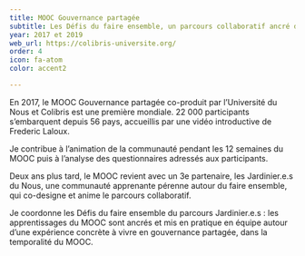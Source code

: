 ```yaml
---
title: MOOC Gouvernance partagée
subtitle: Les Défis du faire ensemble, un parcours collaboratif ancré dans l’expérience
year: 2017 et 2019
web_url: https://colibris-universite.org/
order: 4
icon: fa-atom
color: accent2

---
```

En 2017, le MOOC Gouvernance partagée co-produit par l’Université du Nous et Colibris est une première mondiale. 22 000 participants s’embarquent depuis 56 pays, accueillis par une vidéo introductive de Frederic Laloux.

Je contribue à l’animation de la communauté pendant les 12 semaines du MOOC puis à l’analyse des questionnaires adressés aux participants.

Deux ans plus tard, le MOOC revient avec un 3e partenaire, les Jardinier.e.s du Nous, une communauté apprenante pérenne autour du faire ensemble, qui co-designe et anime le parcours collaboratif.

Je coordonne les Défis du faire ensemble du parcours Jardinier.e.s : les apprentissages du MOOC sont ancrés et mis en pratique en équipe autour d’une expérience concrète à vivre en gouvernance partagée, dans la temporalité du MOOC.